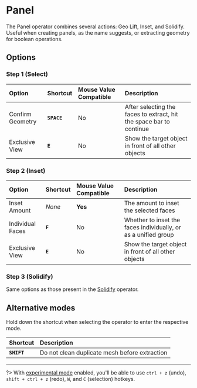 # Panel

The Panel operator combines several actions: Geo Lift, Inset, and Solidify. Useful when creating panels, as the name suggests, or extracting geometry for boolean operations.

## Options

### Step 1 (Select)
| Option | Shortcut | Mouse Value Compatible | Description |
| :--- | :--- | :--- | :--- |
| Confirm Geometry | **`SPACE`** | No | After selecting the faces to extract, hit the space bar to continue |
| Exclusive View | **`E`** | No | Show the target object in front of all other objects |

### Step 2 (Inset)
| Option | Shortcut | Mouse Value Compatible | Description |
| :--- | :--- | :--- | :--- |
| Inset Amount | _None_ | **Yes** | The amount to inset the selected faces |
| Individual Faces | **`F`** | No | Whether to inset the faces individually, or as a unified group |
| Exclusive View | **`E`** | No | Show the target object in front of all other objects |

### Step 3 (Solidify)
Same options as those present in the [Solidify](/extrusion/solidify) operator.

## Alternative modes

Hold down the shortcut when selecting the operator to enter the respective mode.

| Shortcut | Description |
| :--- | :--- |
| **`SHIFT`** | Do not clean duplicate mesh before extraction |

---

?> With [experimental mode](/getting-started/preferences) enabled, you'll be able to use `ctrl + z` (undo), `shift + ctrl + z` (redo), `W`, and `C` (selection) hotkeys.